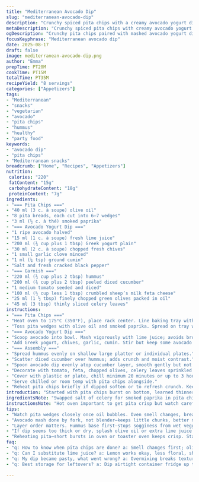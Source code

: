 ```yaml
---
title: "Mediterranean Avocado Dip"
slug: "mediterranean-avocado-dip"
description: "Crunchy spiced pita chips with a creamy avocado yogurt dip layered over hummus. Fresh cucumber, juicy tomatoes, feta, and black olives pile on top. Celery leaves add an unexpected crunch. Olive oil toasted pita bites carry all the flavors. Avocado brightened with lemon, cumin, and garlic. Cool, refreshing, yet savory. Vegetarian, no nuts or eggs. Simple ingredients pulled together with texture and color play. Oven roasting pita till golden and crisp smells heavenly. Perfect for snacking, parties, or light meals. Adaptable, swap feta for vegan cheese, replace cucumber with radish for a twist. Salt of choice adds depth. Keeps in fridge a day; pita best served fresh or toasted again."
metaDescription: "Crunchy spiced pita chips with creamy avocado yogurt dip, layered over hummus. Fresh veggies, feta, olives, celery leaves for texture and aroma. Mediterranean style snacks."
ogDescription: "Crunchy pita chips paired with mashed avocado yogurt dip, hummus base, fresh cucumber, tomato, feta, olives, celery leaves. Layers with texture and bold flavor hits."
focusKeyphrase: "Mediterranean avocado dip"
date: 2025-08-17
draft: false
image: mediterranean-avocado-dip.png
author: "Emma"
prepTime: PT20M
cookTime: PT15M
totalTime: PT35M
recipeYield: "8 servings"
categories: ["Appetizers"]
tags:
- "Mediterranean"
- "snacks"
- "vegetarian"
- "avocado"
- "pita chips"
- "hummus"
- "healthy"
- "party food"
keywords:
- "avocado dip"
- "pita chips"
- "Mediterranean snacks"
breadcrumb: ["Home", "Recipes", "Appetizers"]
nutrition: 
 calories: "220"
 fatContent: "15g"
 carbohydrateContent: "18g"
 proteinContent: "7g"
ingredients:
- "=== Pita Chips ==="
- "40 ml (3 c. à soupe) olive oil"
- "8 pita breads, each cut into 6–7 wedges"
- "3 ml (½ c. à thé) smoked paprika"
- "=== Avocado Yogurt Dip ==="
- "1 ripe avocado halved"
- "15 ml (1 c. à soupe) fresh lime juice"
- "200 ml (¾ cup plus 1 tbsp) Greek yogurt plain"
- "30 ml (2 c. à soupe) chopped fresh chives"
- "1 small garlic clove minced"
- "1 ml (¼ tsp) ground cumin"
- "Salt and fresh cracked black pepper"
- "=== Garnish ==="
- "220 ml (¾ cup plus 2 tbsp) hummus"
- "200 ml (¾ cup plus 2 tbsp) peeled diced cucumber"
- "1 medium tomato seeded and diced"
- "100 ml (½ cup less 1 tbsp) crumbled sheep’s milk feta cheese"
- "25 ml (1 ½ tbsp) finely chopped green olives packed in oil"
- "45 ml (3 tbsp) thinly sliced celery leaves"
instructions:
- "=== Pita Chips ==="
- "Heat oven to 175°C (350°F), place rack center. Line baking tray with parchment."
- "Toss pita wedges with olive oil and smoked paprika. Spread on tray with edges not overlapping. Roast 14 to 16 minutes till crisp and golden, listen for faint crackle when cool. Flip once halfway but gently so they don't break. Cool completely before serving. If pita too thick or chewy, slice thinner or toast longer, watch carefully to avoid burning. Olive oil will bubble and scent will fill the kitchen — sign to check."
- "=== Avocado Yogurt Dip ==="
- "Scoop avocado into bowl. Mash vigorously with lime juice; avoids browning, brightens flavor."
- "Add Greek yogurt, chives, garlic, cumin. Stir but keep some avocado texture. Season with salt and pepper to taste. Avoid overmixing or dip turns pasty. Fresh garlic pungency softens after rest. If no lime, lemon works but lime gives slight floral note."
- "=== Assembly ==="
- "Spread hummus evenly on shallow large platter or individual plates."
- "Scatter diced cucumber over hummus; adds crunch and moist contrast."
- "Spoon avocado dip evenly atop cucumber layer, smooth gently but not flat."
- "Decorate with tomato, feta, chopped olives, celery leaves sprinkled on top."
- "Cover with plastic or plate, chill minimum 20 minutes or up to 3 hours to let flavors marry but prevent sogginess."
- "Serve chilled or room temp with pita chips alongside."
- "Reheat pita chips briefly if dipped soften or to refresh crunch. Keep garnishes dry and fresh. Celery leaves add unexpected pop and aroma; substitute with parsley or mint if preferred."
introduction: "Started with pita chips burnt on bottom, learned thinner wedges and tossing with oil first helps even toasting. Pita soaks olive oil aromas, pops in oven with light crackles, tells me when to pull. Avocado dip — balance acid with lime, garlic sharpness tempers after chilling. Greek yogurt adds bite, keeps dip light. Texture is key — rough-mashed avocado beats blender puree every time. Hummus base anchors the dish, cucumber cuts through richness. Feta crumbles with salty pop, olives bring briny notes, celery leaves surprise every bite with freshness. Easy to swap or skip feta for vegan option; olives could be capers. One time switched cucumber for radish, added mild heat. Chill steeps flavors but serve pita chips crisp hot or room temp. A go-to for dry appetizers, afternoon snack or light dinner."
ingredientsNote: "Swapped salt of celery for smoked paprika in pita chips — smoky warmth changed the profile, a personal favorite crisp layer. Important to slice pita wedges thin enough so they crisp without burning but thick enough to hold dip loads. Longer roasting times if frozen pita, adjust oven rack closer to top heat once oil bubbles and pita begins shrinking. Lime juice crucial for avocado; delays browning, brings freshness. Garlic quantity can vary; fresh minced gives bite, roasted softens. Fresh herbs flexible: chives feel onion-y, maybe swap with dill or mint if you prefer herbal brightness. For garnishes — olives black or green; feta sheep, goat or cow milk depending on taste, quantity less if salty. Celery leaves optional, but give unexpected aroma and crunch, can replace by parsley or young kale. Homemade hummus better than store-bought thickens dish; if dry, add splash of lemon or olive oil to loosen."
instructionsNote: "Hot oven important to get pita crisp but watch carefully past 12 minutes; browned edges signal done but check underside for slight blistering and dryness. Toss halfway to prevent uneven browning. Avoid overcrowding tray; pita pieces steam if too close. Avocado mash with fork, not blender — controls texture, more rustic, better dipping experience. Mix yogurt and herbs just enough to combine flavors — overmix dulls vibrancy. Assemble layers cold primed to avoid soggy chips; let dip rest in fridge 20 to 30 mins for melding but no longer or cucumber releases too much water. Garnishes sprinkled last minute keep texture bright. Pita chips served immediately or reheated briefly dry in pan or oven. If pita stale, refresh with toaster oven 3 to 4 minutes on low broil. Store leftovers separately: dip in sealed container, pita in paper bag for crispness. This layered assembly means altered ingredient order matters: hummus first creates base that stops pita from sinking in plate, cucumber adds moisture barrier, then avocado dip stands out. Celery leaf final garnish lifts aroma right before serving — don’t skip."
tips:
- "Watch pita wedges closely once oil bubbles. Oven smell changes, bread shrinks slightly. Flip halfway, gentle toss avoid breaking crisp edges. Thin slices if chewy; thicker if load dips. Parchment stops sticking. Roasting time varies if frozen pita—move rack up once scents hit to speed browning."
- "Avocado mash done by fork, not blender—keeps little chunks, better mouthfeel. Add lime juice early; slows browning plus adds bite. Yogurt mixed in last to not dilute but blend flavors. Keep herbs coarse, stir lightly so dip feels fresh, not pasty. Garlic amount tuned to taste but raw garlic softens after chilling."
- "Layer order matters. Hummus base first—stops sogginess from wet veggies. Cucumber diced small, spread thinly; adds moisture barrier and crisp contrast. Avocado on top, smoothed gently, not flat. Garnish last with tomato, feta, olives, celery leaves or parsley. Chill 20 min minimum to merge, but avoid soggy edges."
- "If dip seems too thick or dry, splash olive oil or extra lime juice. Salt is variable; feta adds salt too so season carefully. Celery leaves give surprising crunch and aroma; parsley or mint can swap but change taste. For vegan variation, skip feta or use plant-based cheese, olives remain salty bit. Radish instead cucumber adds peppery note."
- "Reheating pita—short bursts in oven or toaster oven keeps crisp. Stale pita gets brittle; refresh carefully on low broil 3-4 minutes. Store dip and chips separately; dip airtight in fridge, pita in paper to maintain dry crisp. Avoid leaving chips in dip or moisture ruins crunch fast. Assemble layers cold, serve promptly for best texture."
faq:
- "q: How to know when pita chips are done? a: Smell changes first; olive oil warming hits nose. Edges brown, listen close for faint crackle when cool. Pita shrinks little. Avoid overbaking; check underside blistering, dryness. Flip halfway so both sides crisp evenly."
- "q: Can I substitute lime juice? a: Lemon works okay, less floral, sharper. No citrus then vinegar splash fine; acidity key for avocado browning. Using no acid turns dip brown fast. Lime juice also brightens flavor, but use what you have, adjust salt after."
- "q: My dip became pasty, what went wrong? a: Overmixing breaks texture, mashed chunks lost. Fork mashing only; mix gently when adding yogurt and herbs. Fresh garlic too much or overmix kills freshness. Chill reduces garlic sharpness too. Keep rough consistency for better mouthfeel."
- "q: Best storage for leftovers? a: Dip airtight container fridge up to 1 day max. Pita chips separated in paper bag or loosely covered to keep dry, crisp. Reheat pita briefly before serving again. Dip loses freshness after long time; avoid pre-mixing if serving late."

---
```

